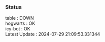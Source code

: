 ### Status


table : DOWN  
hogwarts : OK  
icy-bot : OK  
Latest Update : 2024-07-29 21:09:53.331344
